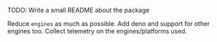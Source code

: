 TODO: Write a small README about the package

Reduce `engines` as much as possible. Add deno and support for other engines too.
Collect telemetry on the engines/platforms used.
